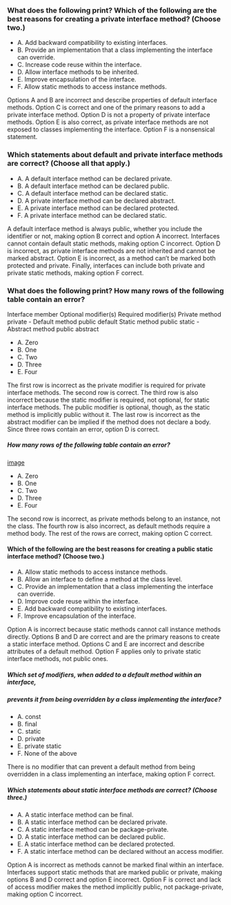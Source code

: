 ### What does the following print? Which of the following are the best reasons for creating a private interface method? (Choose two.)

*  A. Add backward compatibility to existing interfaces.
*  B. Provide an implementation that a class implementing the interface can override.
*  C. Increase code reuse within the interface.
*  D. Allow interface methods to be inherited.
*  E. Improve encapsulation of the interface.
*  F. Allow static methods to access instance methods.

Options A and B are incorrect and describe properties of default interface methods.
Option C is correct and one of the primary reasons to add a private interface method.
Option D is not a property of private interface methods.
Option E is also correct, as private interface methods are not exposed to classes implementing the interface.
Option F is a nonsensical statement.

### Which statements about default and private interface methods are correct? (Choose all that apply.)
* A. A default interface method can be declared private.
* B. A default interface method can be declared public.
* C. A default interface method can be declared static.
* D. A private interface method can be declared abstract.
* E. A private interface method can be declared protected.
* F. A private interface method can be declared static.

A default interface method is always public, whether you include the identifier or not, making option B correct and option A incorrect.
Interfaces cannot contain default static methods, making option C incorrect.
Option D is incorrect, as private interface methods are not inherited and cannot be marked abstract.
Option E is incorrect, as a method can’t be marked both protected and private.
Finally, interfaces can include both private and private static methods, making option F correct.

### What does the following print? How many rows of the following table contain an error?

Interface member	Optional modifier(s)	   Required modifier(s)
Private method	     private	              -
Default method	     public	                 default
Static method	     public static	          -
Abstract method	      public	               abstract

* A. Zero
* B. One
* C. Two
* D. Three
* E. Four

The first row is incorrect as the private modifier is required for private interface methods.
The second row is correct.
The third row is also incorrect because the static modifier is required,
not optional, for static interface methods.
The public modifier is optional, though, as the static method is implicitly public without it.
The last row is incorrect as the abstract modifier can be implied if the method does not declare a body.
Since three rows contain an error, option D is correct.

##### How many rows of the following table contain an error?
[image](./images/interfaces-modifiers.png)
*  A. Zero
*  B. One
*  C. Two
*  D. Three
*  E. Four

The second row is incorrect, as private methods belong to an instance, not the class.
The fourth row is also incorrect, as default methods require a method body.
The rest of the rows are correct, making option C correct.

#### Which of the following are the best reasons for creating a public static interface method? (Choose two.)
* A. Allow static methods to access instance methods.
* B. Allow an interface to define a method at the class level.
* C. Provide an implementation that a class implementing the interface can override.
* D. Improve code reuse within the interface.
* E. Add backward compatibility to existing interfaces.
* F. Improve encapsulation of the interface.

Option A is incorrect because static methods cannot
call instance methods directly.
Options B and D are correct and are the primary
reasons to create a static interface method.
Options C and E are incorrect and describe attributes of a default method.
Option F applies only to private static interface methods, not public ones.

##### Which set of modifiers, when added to a default method within an interface,
##### prevents it from being overridden by a class implementing the interface?

* A. const
* B. final
* C. static
* D. private
* E. private static
* F. None of the above

There is no modifier that can prevent a default method
from being overridden in a class implementing an interface, making option F correct.

##### Which statements about static interface methods are correct? (Choose three.)
* A. A static interface method can be final.
* B. A static interface method can be declared private.
* C. A static interface method can be package-private.
* D. A static interface method can be declared public.
* E. A static interface method can be declared protected.
* F. A static interface method can be declared without an access modifier.

Option A is incorrect as methods cannot be marked final within an interface.
Interfaces support static methods that are marked public or private,
making options B and D correct and option E incorrect.
Option F is correct and lack of access modifier
makes the method implicitly public,
not package-private, making option C incorrect.


